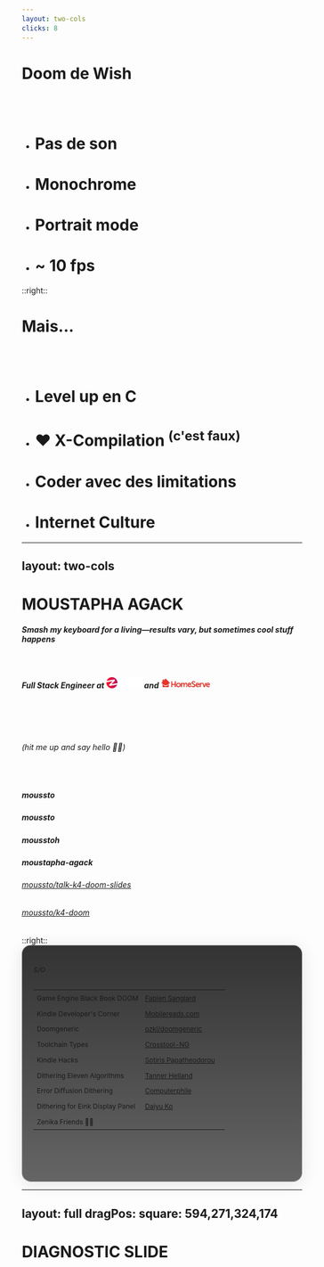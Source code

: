 ```yaml
---
layout: two-cols
clicks: 8
---
```


# <div class="doom-gradient">Doom de Wish</div>

<br />
<br />

<v-clicks>

- <h1>Pas de son </h1>
- <h1> Monochrome </h1>
- <h1> Portrait mode </h1>
- <h1> ~ 10 fps </h1>

</v-clicks>

::right::

# <div class="doom-gradient" v-click=5>Mais...</div>

<br />
<br />

<v-clicks>

- <h1>Level up en C</h1>
- <h1>❤️ X-Compilation <sup>(c'est faux)</sup></h1>
- <h1>Coder avec des limitations</h1>
- <h1>Internet Culture</h1>

</v-clicks>

---
layout: two-cols
---

# <div class="doom-gradient">MOUSTAPHA AGACK</div>

<div class="flex flex-col h-full">

<div class="w-4/5 h-3/4">

##### _Smash my keyboard for a living—results vary, but sometimes cool stuff happens_

<br/>

##### Full Stack Engineer at <img src="./assets/zenika.png" width=65 pb-0.5 pl-1 pr-1 inline> and <img src="./assets/homeserve-inline.png" width=90 pl-1 pb-0.5 inline>

<br/>
<br/>
<br/>

###### (hit me up and say hello ✌🏾)

<br/>
<div class="grid grid-cols-2 gap-0.3">

##### <logos-bluesky class="social-icon"/> moussto

##### <mdi-github class="social-icon"/> moussto

##### <logos-twitter class="social-icon"/> mousstoh

##### <logos-linkedin-icon class="social-icon"/> moustapha-agack

</div>

</div>

<div class="sources justify-self-end">

###### <streamline-computer-screen-1-screen-device-electronics-monitor-diplay-computer class="source-icon"/>[moussto/talk-k4-doom-slides](https://github.com/Moussto/talk-k4-doom-slides/)

###### <streamline-programming-script-file-code-1-code-files-angle-programming-file-bracket class="source-icon"/>[moussto/k4-doom](https://github.com/Moussto/k4-doom)

</div>

</div>
::right::

<div class="thanks" w-full h-full>

###### S/O <streamline-hearts-symbol />

|                                  |                                                                                                                                      |                                                                                |
| -------------------------------- | ------------------------------------------------------------------------------------------------------------------------------------ | ------------------------------------------------------------------------------ |
| Game Engine Black Book DOOM      | [Fabien Sanglard](https://fabiensanglard.net/gebbdoom/)                                                                              | <streamline-interface-content-book-content-books-book-close/>                  |
| Kindle Developer's Corner        | [Mobilereads.com](https://www.mobileread.com/forums/forumdisplay.php?f=150)                                                          | <streamline-interface-layout-2-column-header-layout-layouts-masthead-sidebar/> |
| Doomgeneric                      | [ozkl/doomgeneric](https://github.com/ozkl/doomgeneric)                                                                              | <streamline-code-monitor-1 />                                                  |
| Toolchain Types                  | [Crosstool-NG](https://crosstool-ng.github.io/docs/toolchain-types/)                                                                 | <streamline-interface-file-text-text-common-file />                            |
| Kindle Hacks                     | [Sotiris Papatheodorou](https://git.sr.ht/~sotirisp/kindle-hacks)                                                                    | <streamline-code-monitor-1 />                                                  |
| Dithering Eleven Algorithms      | [Tanner Helland](https://tannerhelland.com/2012/12/28/dithering-eleven-algorithms-source-code.html)                                  | <streamline-interface-file-text-text-common-file />                            |
| Error Diffusion Dithering        | [Computerphile](https://www.youtube.com/watch?v=ico4fJfohMQ)                                                                         | <streamline-computer-logo-youtube-youtube-clip-social-video/>                  |
| Dithering for Eink Display Panel | [Daiyu Ko](https://community.nxp.com/t5/i-MX-Processors-Knowledge-Base/Dithering-Implementation-for-Eink-Display-Panel/ta-p/1100219) | <streamline-interface-layout-2-column-header-layout-layouts-masthead-sidebar/> |
| Zenika Friends 🙏🏽                |                                                                                                                                      |                                                                                |

<br/>
<br/>
<br/>
<br/>

<div class="justify-self-end">
    <PoweredBySlidev class="slidev-thanks"/>
</div>

</div>

<style>
.source-icon {
    height: 13px;
    width: 13px;
    margin-right: 10px;
}

.social-icon {
    height: 20px;
    width: 20px;
    margin-right: 10px;
}

.thanks {
    font-size: 12px;
    border-radius: 16px;
    box-shadow: 0 4px 30px rgba(0, 0, 0, 0.1);
    backdrop-filter: blur(4.7px);
    -webkit-backdrop-filter: blur(4.7px);
    border: 1px solid rgba(255, 255, 255, 0.3);
    padding: 20px;
    background: linear-gradient(rgba(0, 0, 0, 0.8), rgba(0, 0, 0, 0.7), rgba(0, 0, 0, 0.6)), url("/assets/img/doom_bg.png");
    background-position: center top;
}




td {
    padding-top: 0.4rem;
    padding-bottom: 0.4rem;
}

</style>

---
layout: full
dragPos:
  square: 594,271,324,174
---

# <div class="doom-gradient">DIAGNOSTIC SLIDE</div>

<RenderWhen context="visible" class="stream-on-term-container">
    <StreamOnTerminal/>
</RenderWhen>

<br />

<AudioDiagnostic />

<style>
.stream-on-term-container {
    height: 50%;
}
</style>
